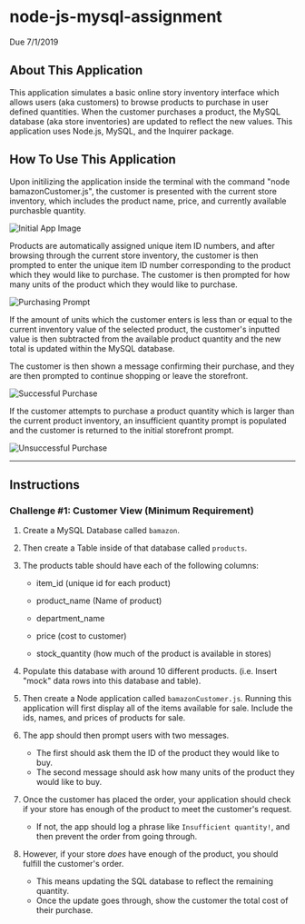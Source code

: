 # node-js-mysql-assignment
Due 7/1/2019


## About This Application

This application simulates a basic online story inventory interface which allows users (aka customers) to browse products to purchase in user defined quantities. When the customer purchases a product, the MySQL database (aka store inventories) are updated to reflect the new values. This application uses Node.js, MySQL, and the Inquirer package.

## How To Use This Application

Upon initilizing the application inside the terminal with the command "node bamazonCustomer.js", the customer is presented with the current store inventory, which includes the product name, price, and currently available purchasble quantity.

![Initial App Image](https://i.imgur.com/loDWagV.png)

Products are automatically assigned unique item ID numbers, and after browsing through the current store inventory, the customer is then prompted to enter the unique item ID number corresponding to the product which they would like to purchase. The customer is then prompted for how many units of the product which they would like to purchase.

![Purchasing Prompt](https://i.imgur.com/tIwdAhg.png)

If the amount of units which the customer enters is less than or equal to the current inventory value of the selected product, the customer's inputted value is then subtracted from the available product quantity and the new total is updated within the MySQL database.

The customer is then shown a message confirming their purchase, and they are then prompted to continue shopping or leave the storefront.

![Successful Purchase](https://i.imgur.com/THDQ4HH.png)

If the customer attempts to purchase a product quantity which is larger than the current product inventory, an insufficient quantity prompt is populated and the customer is returned to the initial storefront prompt.

![Unsuccessful Purchase](https://i.imgur.com/ofWmey3.png)



------------------------------------------------------
## Instructions

### Challenge #1: Customer View (Minimum Requirement)

1. Create a MySQL Database called `bamazon`.

2. Then create a Table inside of that database called `products`.

3. The products table should have each of the following columns:

   * item_id (unique id for each product)

   * product_name (Name of product)

   * department_name

   * price (cost to customer)

   * stock_quantity (how much of the product is available in stores)

4. Populate this database with around 10 different products. (i.e. Insert "mock" data rows into this database and table).

5. Then create a Node application called `bamazonCustomer.js`. Running this application will first display all of the items available for sale. Include the ids, names, and prices of products for sale.

6. The app should then prompt users with two messages.

   * The first should ask them the ID of the product they would like to buy.
   * The second message should ask how many units of the product they would like to buy.

7. Once the customer has placed the order, your application should check if your store has enough of the product to meet the customer's request.

   * If not, the app should log a phrase like `Insufficient quantity!`, and then prevent the order from going through.

8. However, if your store _does_ have enough of the product, you should fulfill the customer's order.
   * This means updating the SQL database to reflect the remaining quantity.
   * Once the update goes through, show the customer the total cost of their purchase.
